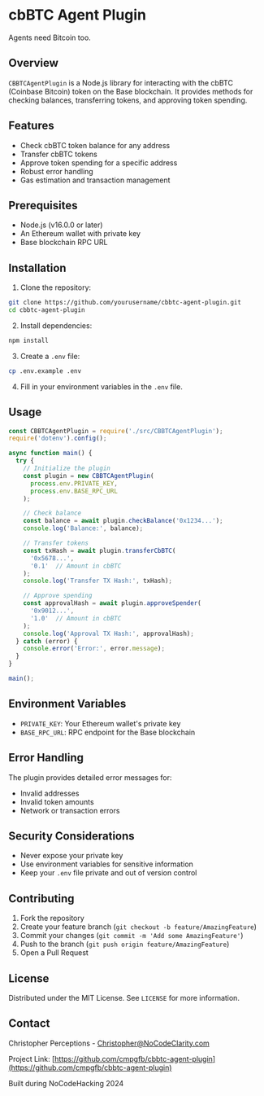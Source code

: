 # cbBTC Agent Plugin

Agents need Bitcoin too. 

## Overview

`CBBTCAgentPlugin` is a Node.js library for interacting with the cbBTC (Coinbase Bitcoin) token on the Base blockchain. It provides methods for checking balances, transferring tokens, and approving token spending.

## Features

- Check cbBTC token balance for any address
- Transfer cbBTC tokens
- Approve token spending for a specific address
- Robust error handling
- Gas estimation and transaction management

## Prerequisites

- Node.js (v16.0.0 or later)
- An Ethereum wallet with private key
- Base blockchain RPC URL

## Installation

1. Clone the repository:
```bash
git clone https://github.com/yourusername/cbbtc-agent-plugin.git
cd cbbtc-agent-plugin
```

2. Install dependencies:
```bash
npm install
```

3. Create a `.env` file:
```bash
cp .env.example .env
```

4. Fill in your environment variables in the `.env` file.

## Usage

```javascript
const CBBTCAgentPlugin = require('./src/CBBTCAgentPlugin');
require('dotenv').config();

async function main() {
  try {
    // Initialize the plugin
    const plugin = new CBBTCAgentPlugin(
      process.env.PRIVATE_KEY, 
      process.env.BASE_RPC_URL
    );

    // Check balance
    const balance = await plugin.checkBalance('0x1234...');
    console.log('Balance:', balance);

    // Transfer tokens
    const txHash = await plugin.transferCbBTC(
      '0x5678...', 
      '0.1'  // Amount in cbBTC
    );
    console.log('Transfer TX Hash:', txHash);

    // Approve spending
    const approvalHash = await plugin.approveSpender(
      '0x9012...', 
      '1.0'  // Amount in cbBTC
    );
    console.log('Approval TX Hash:', approvalHash);
  } catch (error) {
    console.error('Error:', error.message);
  }
}

main();
```

## Environment Variables

- `PRIVATE_KEY`: Your Ethereum wallet's private key
- `BASE_RPC_URL`: RPC endpoint for the Base blockchain

## Error Handling

The plugin provides detailed error messages for:
- Invalid addresses
- Invalid token amounts
- Network or transaction errors

## Security Considerations

- Never expose your private key
- Use environment variables for sensitive information
- Keep your `.env` file private and out of version control

## Contributing

1. Fork the repository
2. Create your feature branch (`git checkout -b feature/AmazingFeature`)
3. Commit your changes (`git commit -m 'Add some AmazingFeature'`)
4. Push to the branch (`git push origin feature/AmazingFeature`)
5. Open a Pull Request

## License

Distributed under the MIT License. See `LICENSE` for more information.

## Contact

Christopher Perceptions - [Christopher@NoCodeClarity.com](mailto:Christopher@NoCodeClarity.com)

Project Link: [https://github.com/cmpgfb/cbbtc-agent-plugin](https://github.com/cmpgfb/cbbtc-agent-plugin)

Built during NoCodeHacking 2024

